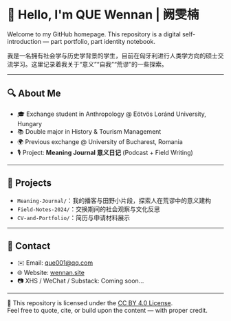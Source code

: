 
# 👋 Hello, I'm QUE Wennan | 阙雯楠

Welcome to my GitHub homepage. This repository is a digital self-introduction — part portfolio, part identity notebook.

我是一名拥有社会学与历史学背景的学生，目前在匈牙利进行人类学方向的硕士交流学习。这里记录着我关于“意义”“自我”“荒谬”的一些探索。

---

## 🔍 About Me

- 🎓 Exchange student in Anthropology @ Eötvös Loránd University, Hungary  
- 📚 Double major in History & Tourism Management  
- 🌍 Previous exchange @ University of Bucharest, Romania  
- 🎙️ Project: **Meaning Journal 意义日记** (Podcast + Field Writing)

---

## 📂 Projects

- `Meaning-Journal/`：我的播客与田野小片段，探索人在荒谬中的意义建构  
- `Field-Notes-2024/`：交换期间的社会观察与文化反思  
- `CV-and-Portfolio/`：简历与申请材料展示

---

## 📮 Contact

- ✉️ Email: que001@qq.com 
- 🌐 Website: [wennan.site](https://QWennan.com)  
- 📷 XHS / WeChat / Substack: Coming soon...

---

📝 This repository is licensed under the [CC BY 4.0 License](https://creativecommons.org/licenses/by/4.0/).  
Feel free to quote, cite, or build upon the content — with proper credit.
